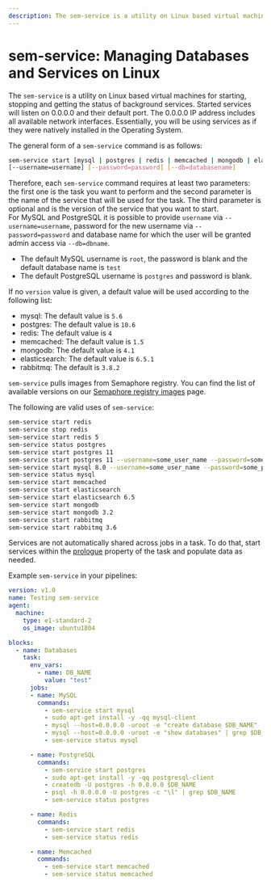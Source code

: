 ```yaml
---
description: The sem-service is a utility on Linux based virtual machines for starting, stopping and getting the status of background services.
---
```


# sem-service: Managing Databases and Services on Linux

The `sem-service` is a utility on Linux based virtual machines for starting,
stopping and getting the status of background services. Started services will
listen on 0.0.0.0 and their default port. The 0.0.0.0 IP address includes all
available network interfaces. Essentially, you will be using services as if
they were natively installed in the Operating System.

The general form of a `sem-service` command is as follows:

``` bash
sem-service start [mysql | postgres | redis | memcached | mongodb | elasticsearch | rabbitmq] [version]
[--username=username] [--password=password] [--db=databasename]
```

Therefore, each `sem-service` command requires at least two parameters: the
first one is the task you want to perform and the second parameter is the name
of the service that will be used for the task. The third parameter is optional
and is the version of the service that you want to start.<br/> For MySQL and PostgreSQL it
is possible to provide `username` via ```--username=username```, password for the new username
via ```--password=password``` and database name for which the user will be granted admin access
via ```--db=dbname```.

- The default MySQL username is `root`, the password is blank and the default database name is `test`
- The default PostgreSQL username is `postgres` and password is blank.

If no `version` value is given, a default value will be used according to the following list:

- mysql: The default value is `5.6`
- postgres: The default value is `10.6`
- redis: The default value is `4`
- memcached: The default value is `1.5`
- mongodb: The default value is `4.1`
- elasticsearch: The default value is `6.5.1`
- rabbitmq: The default is `3.8.2`

`sem-service` pulls images from Semaphore registry. 
You can find the list of available versions on our [Semaphore registry images](/ci-cd-enviroment/semaphore-registry-images/#supported-sem-service-images) page.

The following are valid uses of `sem-service`:

``` bash
sem-service start redis
sem-service stop redis
sem-service start redis 5
sem-service status postgres
sem-service start postgres 11
sem-service start postgres 11 --username=some_user_name --password=some_password --db=some_db_name
sem-service start mysql 8.0 --username=some_user_name --password=some_password --db=some_db_name
sem-service status mysql
sem-service start memcached
sem-service start elasticsearch
sem-service start elasticsearch 6.5
sem-service start mongodb
sem-service start mongodb 3.2
sem-service start rabbitmq
sem-service start rabbitmq 3.6
```

Services are not automatically shared across jobs in a task. To do that, start services
within the [prologue](https://docs.semaphoreci.com/reference/pipeline-yaml-reference/#prologue)
property of the task and populate data as needed.

Example `sem-service` in your pipelines:

``` yaml
version: v1.0
name: Testing sem-service
agent:
  machine:
    type: e1-standard-2
    os_image: ubuntu1804

blocks:
  - name: Databases
    task:
      env_vars:
        - name: DB_NAME
          value: "test"
      jobs:
      - name: MySQL
        commands:
          - sem-service start mysql
          - sudo apt-get install -y -qq mysql-client
          - mysql --host=0.0.0.0 -uroot -e "create database $DB_NAME"
          - mysql --host=0.0.0.0 -uroot -e "show databases" | grep $DB_NAME
          - sem-service status mysql

      - name: PostgreSQL
        commands:
          - sem-service start postgres
          - sudo apt-get install -y -qq postgresql-client
          - createdb -U postgres -h 0.0.0.0 $DB_NAME
          - psql -h 0.0.0.0 -U postgres -c "\l" | grep $DB_NAME
          - sem-service status postgres

      - name: Redis
        commands:
          - sem-service start redis
          - sem-service status redis

      - name: Memcached
        commands:
          - sem-service start memcached
          - sem-service status memcached
```
